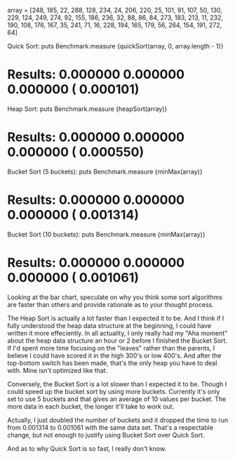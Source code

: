 array = [248, 185, 22, 288, 128, 234, 24, 206, 220, 25, 101, 91, 107, 50, 130, 229, 124, 249, 274, 92, 155, 186, 236, 32, 88, 86, 84, 273, 183, 213, 11, 232, 190, 108, 176, 167, 35, 241, 71, 16, 228, 194, 165, 179, 56, 264, 154, 191, 272, 64]

Quick Sort:
puts Benchmark.measure {quickSort(array, 0, array.length - 1)}
# Results:  0.000000   0.000000   0.000000 (  0.000101)

Heap Sort:
puts Benchmark.measure {heapSort(array)}
# Results:  0.000000   0.000000   0.000000 (  0.000550)

Bucket Sort (5 buckets):
puts Benchmark.measure {minMax(array)}
# Results:  0.000000   0.000000   0.000000 (  0.001314)

Bucket Sort (10 buckets):
puts Benchmark.measure {minMax(array)}
# Results:  0.000000   0.000000   0.000000 (  0.001061)

Looking at the bar chart, speculate on why you think some sort algorithms are faster than others and provide rationale as to your thought process.

The Heap Sort is actually a lot faster than I expected it to be. And I think if I fully understood the heap data structure at the beginning, I could have written it more effeciently. In all actuality, I only really had my "Aha moment" about the heap data structure an hour or 2 before I finished the Bucket Sort. If I'd spent more time focusing on the "leaves" rather than the parents, I believe I could have scored it in the high 300's or low 400's. And after the top-bottom switch has been made, that's the only heap you have to deal with. Mine isn't optimized like that.

Conversely, the Bucket Sort is a lot slower than I expected it to be. Though I could speed up the bucket sort by using more buckets. Currently it's only set to use 5 buckets and that gives an average of 10 values per bucket. The more data in each bucket, the longer it'll take to work out.

Actually, I just doubled the number of buckets and it dropped the time to run from 0.001314 to 0.001061 with the same data set. That's a respectable change, but not enough to justify using Bucket Sort over Quick Sort.

And as to why Quick Sort is so fast, I really don't know.
